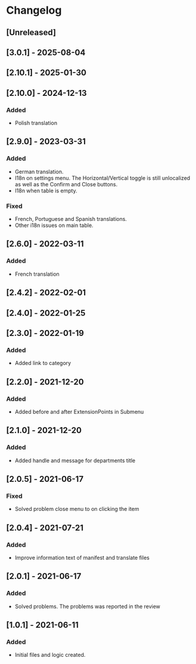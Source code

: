 # Changelog


## [Unreleased]

## [3.0.1] - 2025-08-04

## [2.10.1] - 2025-01-30

## [2.10.0] - 2024-12-13

### Added
- Polish translation

## [2.9.0] - 2023-03-31

### Added
- German translation.
- I18n on settings menu. The Horizontal/Vertical toggle is still unlocalized as well as the Confirm and Close buttons.
- I18n when table is empty.

### Fixed
- French, Portuguese and Spanish translations.
- Other i18n issues on main table.

## [2.6.0] - 2022-03-11

### Added
- French translation

## [2.4.2] - 2022-02-01

## [2.4.0] - 2022-01-25

## [2.3.0] - 2022-01-19

### Added
- Added link to category 

## [2.2.0] - 2021-12-20
### Added
- Added before and after ExtensionPoints in Submenu

## [2.1.0] - 2021-12-20

### Added
- Added handle and message for departments title 

## [2.0.5] - 2021-06-17
### Fixed
- Solved problem close menu to on clicking the item

## [2.0.4] - 2021-07-21
### Added
- Improve information text of manifest and translate files

## [2.0.1] - 2021-06-17
### Added
- Solved problems. The problems was reported in the review

## [1.0.1] - 2021-06-11
### Added
- Initial files and logic created.
